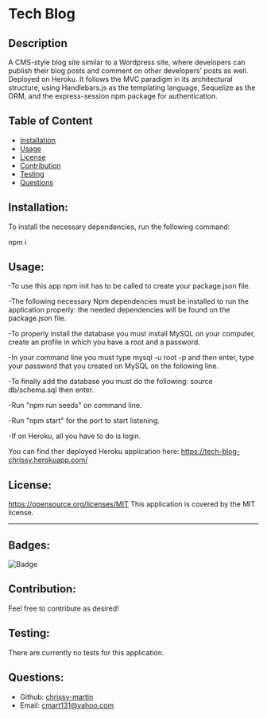 
# Tech Blog
  

## Description

A CMS-style blog site similar to a Wordpress site, where developers can publish their blog posts and comment on other developers’ posts as well. Deployed on Heroku. It follows the MVC paradigm in its architectural structure, using Handlebars.js as the templating language, Sequelize as the ORM, and the express-session npm package for authentication.

## Table of Content
- [Installation](#installation)
- [Usage](#usage)
- [License](#license)
- [Contribution](#contribution)
- [Testing](#testing)
- [Questions](#questions)


## Installation:

To install the necessary dependencies, run the following command:

 npm i

## Usage:

-To use this app npm init has to be called to create your package.json file.

-The following necessary Npm dependencies must be installed to run the application properly: the needed dependencies will be found on the package.json file.

-To properly install the database you must install MySQL on your computer, create an profile in which you have a root and a password.

-In your command line you must type mysql -u root -p and then enter, type your password that you created on MySQL on the following line.

-To finally add the database you must do the following: source db/schema.sql then enter.

-Run "npm run seeds" on command line.

-Run "npm start" for the port to start listening.

-If on Heroku, all you have to do is login.

You can find ther deployed Heroku application here: https://tech-blog-chrissy.herokuapp.com/


## License:

https://opensource.org/licenses/MIT
This application is covered by the MIT license.

-----

## Badges:

![Badge](https://img.shields.io/badge/License-MIT-blue.svg)


## Contribution:

Feel free to contribute as desired!


## Testing:

There are currently no tests for this application.


## Questions:

- Github: [chrissy-martin](https://github.com/chrissy-martin)
- Email: cmart131@yahoo.com 